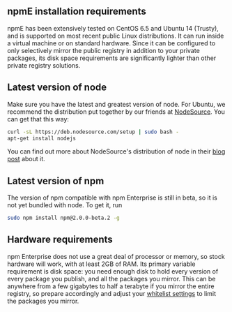 ## npmE installation requirements

npmE has been extensively tested on CentOS 6.5 and Ubuntu 14 (Trusty), and is
supported on most recent public Linux distributions. It can run inside a
virtual machine or on standard hardware. Since it can be configured to only
selectively mirror the public registry in addition to your private packages,
its disk space requirements are significantly lighter than other private
registry solutions.

## Latest version of node

Make sure you have the latest and greatest version of node. For Ubuntu, we
recommend the distribution put together by our friends at
[NodeSource](https://nodesource.com/). You can get that this way:


```bash
curl -sL https://deb.nodesource.com/setup | sudo bash -
apt-get install nodejs
```

You can find out more about NodeSource's distribution of node in their
[blog post](https://nodesource.com/blog/chris-lea-joins-forces-with-nodesource)
about it.

## Latest version of npm

The version of npm compatible with npm Enterprise is still in beta, so it
is not yet bundled with node. To get it, run

```bash
sudo npm install npm@2.0.0-beta.2 -g
```

## Hardware requirements

npm Enterprise does not use a great deal of processor or memory, so stock
hardware will work, with at least 2GB of RAM. Its primary variable requirement
is disk space: you need enough disk to hold every version of every package
you publish, and all the packages you mirror. This can be anywhere from a few
gigabytes to half a terabyte if you mirror the entire registry, so prepare
accordingly and adjust your [whitelist settings](/enterprise/whitelist) to
limit the packages you mirror.